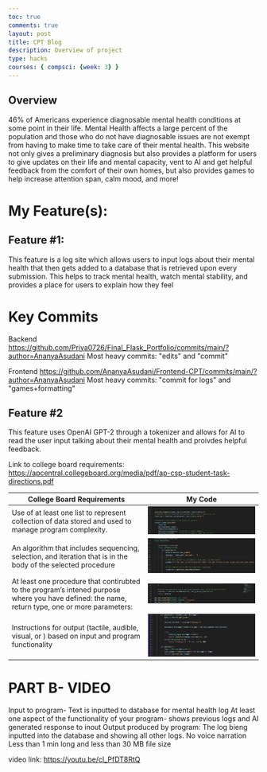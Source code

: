 ```yaml
---
toc: true
comments: true
layout: post
title: CPT Blog
description: Overview of project
type: hacks
courses: { compsci: {week: 3} }
---
```

## Overview
46% of Americans experience diagnosable mental health conditions at some point in their life. Mental Health affects a large percent of the population and those who do not have diagnosable issues are not exempt from having to make time to take care of their mental health. This website not only gives a preliminary diagnosis but also provides a platform for users to give updates on their life and mental capacity, vent to AI and get helpful feedback from the comfort of their own homes, but also provides games to help increase attention span, calm mood, and more! 

# My Feature(s):
## Feature #1:
This feature is a log site which allows users to input logs about their mental health that then gets added to a database that is retrieved upon every submission. This helps to track mental health, watch mental stability, and provides a place for users to explain how they feel

# Key Commits
Backend
https://github.com/Priya0726/Final_Flask_Portfolio/commits/main/?author=AnanyaAsudani
Most heavy commits: "edits" and "commit"

Frontend
https://github.com/AnanyaAsudani/Frontend-CPT/commits/main/?author=AnanyaAsudani
Most heavy commits: "commit for logs" and "games+formatting"
## Feature #2
This feature uses OpenAI GPT-2 through a tokenizer and allows for AI to read the user input talking about their mental health and proivdes helpful feedback. 

Link to college board requirements: https://apcentral.collegeboard.org/media/pdf/ap-csp-student-task-directions.pdf

| College Board Requirements | My Code | 
|-----------------|-----------------|
|Use of at least one list to represent collection of data stored and used to manage program complexity.| ![Alt text](image.png)| 
| An algorithm that includes sequencing, selection, and iteration that is in the body of the selected procedure | ![Alt text](image-2.png) | 
| At least one procedure that contirubted to the program’s intened purpose where you have defined: the name, return type, one or more parameters:| ![Alt text](image-1.png) | 
| Instructions for output (tactile, audible, visual, or ) based on input and program functionality | ![Alt text](image-3.png) |


# PART B- VIDEO

Input to program- Text is inputted to database for mental health log
At least one aspect of the functionality of your program- shows previous logs and AI generated response to inout
Output produced by program:	The log bieng inputted into the database and showing all other logs.
No voice narration
Less than 1 min long and less than 30 MB file size


video link: https://youtu.be/cl_PfDT8RtQ
